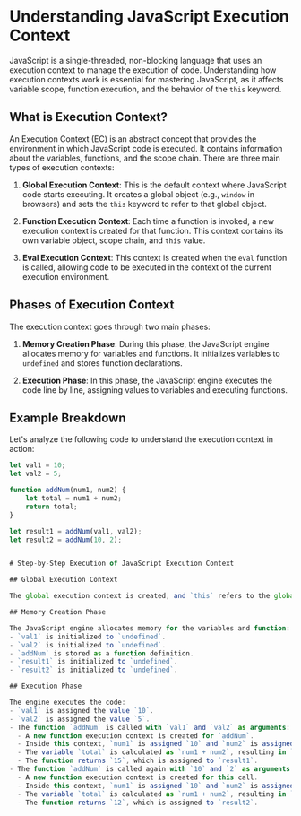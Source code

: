 # Understanding JavaScript Execution Context

JavaScript is a single-threaded, non-blocking language that uses an execution context to manage the execution of code. Understanding how execution contexts work is essential for mastering JavaScript, as it affects variable scope, function execution, and the behavior of the `this` keyword.

## What is Execution Context?

An Execution Context (EC) is an abstract concept that provides the environment in which JavaScript code is executed. It contains information about the variables, functions, and the scope chain. There are three main types of execution contexts:

1. **Global Execution Context**: This is the default context where JavaScript code starts executing. It creates a global object (e.g., `window` in browsers) and sets the `this` keyword to refer to that global object.

2. **Function Execution Context**: Each time a function is invoked, a new execution context is created for that function. This context contains its own variable object, scope chain, and `this` value.

3. **Eval Execution Context**: This context is created when the `eval` function is called, allowing code to be executed in the context of the current execution environment.

## Phases of Execution Context

The execution context goes through two main phases:

1. **Memory Creation Phase**: During this phase, the JavaScript engine allocates memory for variables and functions. It initializes variables to `undefined` and stores function declarations.

2. **Execution Phase**: In this phase, the JavaScript engine executes the code line by line, assigning values to variables and executing functions.

## Example Breakdown

Let's analyze the following code to understand the execution context in action:

```javascript
let val1 = 10;
let val2 = 5;

function addNum(num1, num2) { 
    let total = num1 + num2;
    return total;
}

let result1 = addNum(val1, val2);
let result2 = addNum(10, 2);


# Step-by-Step Execution of JavaScript Execution Context

## Global Execution Context

The global execution context is created, and `this` refers to the global object.

## Memory Creation Phase

The JavaScript engine allocates memory for the variables and function:
- `val1` is initialized to `undefined`.
- `val2` is initialized to `undefined`.
- `addNum` is stored as a function definition.
- `result1` is initialized to `undefined`.
- `result2` is initialized to `undefined`.

## Execution Phase

The engine executes the code:
- `val1` is assigned the value `10`.
- `val2` is assigned the value `5`.
- The function `addNum` is called with `val1` and `val2` as arguments:
  - A new function execution context is created for `addNum`.
  - Inside this context, `num1` is assigned `10` and `num2` is assigned `5`.
  - The variable `total` is calculated as `num1 + num2`, resulting in `15`.
  - The function returns `15`, which is assigned to `result1`.
- The function `addNum` is called again with `10` and `2` as arguments:
  - A new function execution context is created for this call.
  - Inside this context, `num1` is assigned `10` and `num2` is assigned `2`.
  - The variable `total` is calculated as `num1 + num2`, resulting in `12`.
  - The function returns `12`, which is assigned to `result2`.